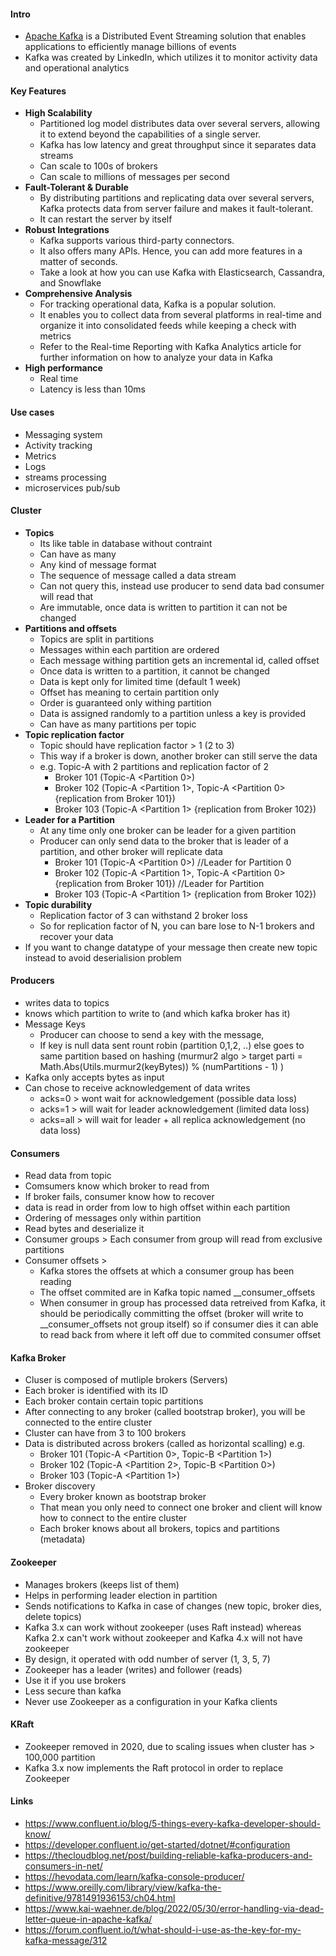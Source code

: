 #### Intro
* [Apache Kafka](https://kafka.apache.org/documentation/) is a Distributed Event Streaming solution that enables applications to efficiently manage billions of events
* Kafka was created by LinkedIn, which utilizes it to monitor activity data and operational analytics

#### Key Features
* **High Scalability**
	* Partitioned log model distributes data over several servers, allowing it to extend beyond the capabilities of a single server. 
	* Kafka has low latency and great throughput since it separates data streams
	* Can scale to 100s of brokers
	* Can scale to millions of messages per second
* **Fault-Tolerant & Durable**
	* By distributing partitions and replicating data over several servers, Kafka protects data from server failure and makes it fault-tolerant. 
	* It can restart the server by itself
* **Robust Integrations**
	* Kafka supports various third-party connectors. 
	* It also offers many APIs. Hence, you can add more features in a matter of seconds. 
	* Take a look at how you can use Kafka with Elasticsearch, Cassandra, and Snowflake
* **Comprehensive Analysis** 
	* For tracking operational data, Kafka is a popular solution. 
	* It enables you to collect data from several platforms in real-time and organize it into consolidated feeds while keeping a check with metrics
	* Refer to the Real-time Reporting with Kafka Analytics article for further information on how to analyze your data in Kafka
* **High performance**
	* Real time
	* Latency is less than 10ms

#### Use cases
* Messaging system
* Activity tracking
* Metrics 
* Logs
* streams processing
* microservices pub/sub

#### Cluster
* **Topics**
	* Its like table in database without contraint
	* Can have as many
	* Any kind of message format
	* The sequence of message called a data stream
	* Can not query this, instead use producer to send data bad consumer will read that
	* Are immutable, once data is written to partition it can not be changed
* **Partitions and offsets**
	* Topics are split in partitions
	* Messages within each partition are ordered
	* Each message withing partition gets an incremental id, called offset
	* Once data is written to a partition, it cannot be changed
	* Data is kept only for limited time (default 1 week)
	* Offset has meaning to certain partition only
	* Order is guaranteed only withing partition
	* Data is assigned randomly to a partition unless a key is provided
	* Can have as many partitions per topic
* **Topic replication factor**
	* Topic should have replication factor > 1 (2 to 3)
	* This way if a broker is down, another broker can still serve the data
	* e.g. Topic-A with 2 partitions and replication factor of 2
		* Broker 101 (Topic-A <Partition 0>)
		* Broker 102 (Topic-A <Partition 1>, Topic-A <Partition 0> {replication from Broker 101})
		* Broker 103 (Topic-A <Partition 1> {replication from Broker 102})	
* **Leader for a Partition**
	* At any time only one broker can be leader for a given partition
	* Producer can only send data to the broker that is leader of a partition, and other broker will replicate data
		* Broker 101 (Topic-A <Partition 0>) //Leader for Partition 0
		* Broker 102 (Topic-A <Partition 1>, Topic-A <Partition 0> {replication from Broker 101}) //Leader for Partition 
		* Broker 103 (Topic-A <Partition 1> {replication from Broker 102})	  
* **Topic durability**
	* Replication factor of 3 can withstand 2 broker loss
	* So for replication factor of N, you can bare lose to N-1 brokers and recover your data
* If you want to change datatype of your message then create new topic instead to avoid deserialision problem
	
#### Producers
* writes data to topics
* knows which partition to write to (and which kafka broker has it)
* Message Keys
	* Producer can choose to send a key with the message, 
	* If key is null data sent rount robin (partition 0,1,2, ..) else goes to same partition based on hashing (murmur2 algo > target parti = Math.Abs(Utils.murmur2(keyBytes)) % (numPartitions - 1) )
* Kafka only accepts bytes as input
* Can chose to receive acknowledgement of data writes
	* acks=0 > wont wait for acknowledgement (possible data loss)
	* acks=1 > will wait for leader acknowledgement (limited data loss)
	* acks=all > will wait for leader + all replica acknowledgement (no data loss)
	
#### Consumers
* Read data from topic
* Comsumers know which broker to read from
* If broker fails, consumer know how to recover
* data is read in order from low to high offset within each partition
* Ordering of messages only within partition
* Read bytes and deserialize it
* Consumer groups >  Each consumer from group will read from exclusive partitions
* Consumer offsets > 
	* Kafka stores the offsets at which a consumer group has been reading
	* The offset commited are in Kafka topic named __consumer_offsets
	* When consumer in group has processed data retreived from Kafka, it should be periodically committing the offset (broker will write to __consumer_offsets not group itself)
	  so if consumer dies it can able to read back from where it left off due to commited consumer offset
		  
#### Kafka Broker
* Cluser is composed of mutliple brokers (Servers)
* Each broker is identified with its ID 
* Each broker contain certain topic partitions
* After connecting to any broker (called bootstrap broker), you will be connected to the entire cluster
* Cluster can have from 3 to 100 brokers
* Data is distributed across brokers (called as horizontal scalling) e.g.  
	* Broker 101 (Topic-A <Partition 0>, Topic-B <Partition 1>)
	* Broker 102 (Topic-A <Partition 2>, Topic-B <Partition 0>)
	* Broker 103 (Topic-A <Partition 1>)
* Broker discovery
	* Every broker known as bootstrap broker
	* That mean you only need to connect one broker and client will know how to connect to the entire cluster
	* Each broker knows about all brokers, topics and partitions (metadata)

#### Zookeeper
* Manages brokers (keeps list of them)
* Helps in performing leader election in partition
* Sends notifications to Kafka in case of changes (new topic, broker dies, delete topics)
* Kafka 3.x can work without zookeeper (uses Raft instead) whereas Kafka 2.x can't work without zookeeper and Kafka 4.x will not have zookeeper
* By design, it operated with odd number of server (1, 3, 5, 7)
* Zookeeper has a leader (writes) and follower (reads)
* Use it if you use brokers
* Less secure than kafka
* Never use Zookeeper as a configuration in your Kafka clients
	
#### KRaft
* Zookeeper removed in 2020, due to scaling issues when cluster has > 100,000 partition
* Kafka 3.x now implements the Raft protocol in order to replace Zookeeper

#### Links
* https://www.confluent.io/blog/5-things-every-kafka-developer-should-know/ 
* https://developer.confluent.io/get-started/dotnet/#configuration
* https://thecloudblog.net/post/building-reliable-kafka-producers-and-consumers-in-net/
* https://hevodata.com/learn/kafka-console-producer/
* https://www.oreilly.com/library/view/kafka-the-definitive/9781491936153/ch04.html
* https://www.kai-waehner.de/blog/2022/05/30/error-handling-via-dead-letter-queue-in-apache-kafka/
* https://forum.confluent.io/t/what-should-i-use-as-the-key-for-my-kafka-message/312
